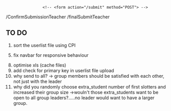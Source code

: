 
<!-- admin page -->

<!-- <form action="/logout" method="POST"> -->
                    <!-- <form action="/submit" method="POST"> -->
<!-- <form action="/createUser" method="POST"> -->
<!-- <form action="/deleteUser" method="POST"> -->
<!-- <form action="/togglePortal"> -->
<!-- <form action="/setGroupSize"> -->
<!-- <form action="/setProjectList"> -->
<!-- <form action="/setAdminPassword"> -->
<form action="/doComputation">
<!-- <form action="/resetPortal"> -->

/ConfirmSubmissionTeacher
/finalSubmitTeacher

<!-- user page -->

<form action="/logout">
<!-- <form action="/ConfirmSubmission"> -->
<!-- <form action="/selectMembers"> -->



## TO DO
<!-- 1. result page for admin -->
<!-- 2. remove set project list option -> remove all users - not required now -->
1. sort the userlist file using CPI
<!-- 3. result page for professor -->
<!-- 4. break admin page into multiple pages -->
5. fix navbar for responsive behaviour
<!-- 6. find pdf api -->
<!-- 7. confirmation modals for teacher pages -->
8. optimise xls (cache files)
9. add check for primary key in userlist file upload
10. why send to all? -> group members should be satisfied with each other, not just with the leader
11. why did you randomly choose extra_student number of first slotters and increased their group size ->wouln't those extra_students want to be open to all group leaders?.....no leader would want to have a larger group.
<!-- 8. front end checks, DB checks if user/teacher already exists -->
<!-- 2. add route for teacher finalsubmission -->
<!-- 1. add route for teacher confirmation -->
<!-- 3. store project list in portalConfig -->
<!-- 4. store student list in portalConfig -->
<!-- 5. Add option on admin page to add/delete a professor -->
<!-- 7. result page for student -->
<!-- 10. fix reset project list option -->